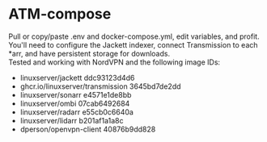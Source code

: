 # ATM-compose
Pull or copy/paste .env and docker-compose.yml, edit variables, and profit. You'll need to configure the Jackett indexer, connect Transmission to each \*arr, and have persistent storage for downloads. <br>
Tested and working with NordVPN and the following image IDs:
* linuxserver/jackett ddc93123d4d6
* ghcr.io/linuxserver/transmission 3645bd7de2dd
* linuxserver/sonarr e4571e1de8bb
* linuxserver/ombi 07cab6492684
* linuxserver/radarr e55cb0c6640a
* linuxserver/lidarr b201af1a1a8c
* dperson/openvpn-client 40876b9dd828

